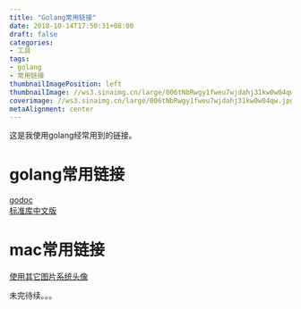 ```yaml
---
title: "Golang常用链接"
date: 2018-10-14T17:50:31+08:00
draft: false
categories:
- 工具
tags:
- golang
- 常用链接
thumbnailImagePosition: left 
thumbnailImage: //ws3.sinaimg.cn/large/006tNbRwgy1fweu7wjdahj31kw0w04qw.jpg
coverimage: //ws3.sinaimg.cn/large/006tNbRwgy1fweu7wjdahj31kw0w04qw.jpg
metaAlignment: center
---
```


这是我使用golang经常用到的链接。
<!--more-->

# golang常用链接
[godoc](https://godoc.org/net/http/httputil)  
[标准库中文版](https://studygolang.com/pkgdoc)

# mac常用链接
[使用其它图片系统头像](https://www.jianshu.com/p/bbd010aa1e03)  


未完待续。。。
